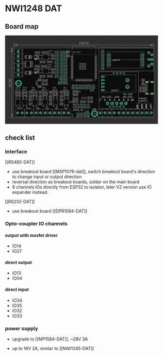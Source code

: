 
# NWI1248 DAT


## Board map 

![](2024-08-16-18-33-44.png)



## check list 

### Interface

[[RS485-DAT]]
- use breakout board [[MSP1076-dat]], switch breakout board's direction to change input or output direction
- reversal direction as breakout boards, solder on the main board 
- 8 channels IOs directly from ESP32 to isolator, later V2 version use IO expander instead. 
  
[[RS232-DAT]]
- use breakout board [[DPR1084-DAT]]

### Opto-coupler IO channels 

#### output with mosfet driver 

- IO14 
- IO27 

#### direct output 

- IO13
- IO04

#### direct input 

- IO34 
- IO35 
- IO32 
- IO33

### power supply 

- upgrade to [[MP1584-DAT]], ~28V 3A


- up to 18V 2A, similar to [[NWI1245-DAT]]
